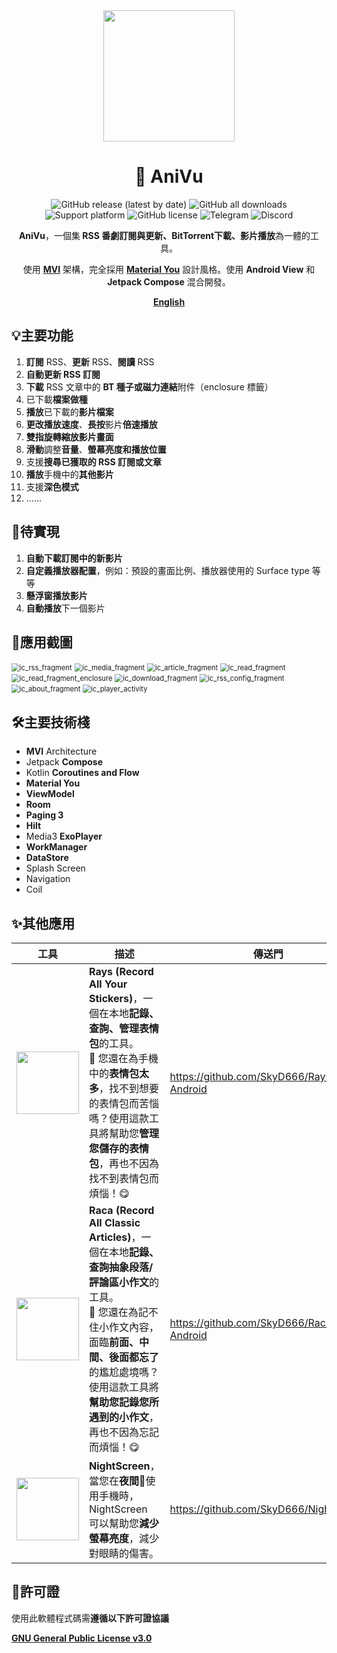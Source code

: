 <div align="center">
    <div>
        <img src="../image/AniVu.svg" style="height: 210px"/>
    </div>
    <h1>🥰 AniVu</h1>
    <p>
        <a href="https://github.com/SkyD666/AniVu/releases/latest" style="text-decoration:none">
            <img src="https://img.shields.io/github/v/release/SkyD666/AniVu?display_name=release&style=for-the-badge" alt="GitHub release (latest by date)"/>
        </a>
        <a href="https://github.com/SkyD666/AniVu/releases/latest" style="text-decoration:none" >
            <img src="https://img.shields.io/github/downloads/SkyD666/AniVu/total?style=for-the-badge" alt="GitHub all downloads"/>
        </a>
        <a href="https://www.android.com/versions/nougat-7-0" style="text-decoration:none" >
            <img src="https://img.shields.io/badge/Android 7.0+-brightgreen?style=for-the-badge&logo=android&logoColor=white" alt="Support platform"/>
        </a>
        <a href="https://github.com/SkyD666/AniVu/blob/master/LICENSE" style="text-decoration:none" >
            <img src="https://img.shields.io/github/license/SkyD666/AniVu?style=for-the-badge" alt="GitHub license"/>
        </a>
        <a href="https://t.me/SkyD666Chat" style="text-decoration:none" >
            <img src="https://img.shields.io/badge/Telegram-2CA5E0?logo=telegram&logoColor=white&style=for-the-badge" alt="Telegram"/>
        </a>
        <a href="https://discord.gg/pEWEjeJTa3" style="text-decoration:none" >
            <img src="https://img.shields.io/discord/982522006819991622?color=5865F2&label=Discord&logo=discord&logoColor=white&style=for-the-badge" alt="Discord"/>
        </a>
    </p>
    <p>
        <b>AniVu</b>，一個集<b> RSS 番劇訂閱與更新、BitTorrent下載、影片播放</b>為一體的工具。
    </p>
    <p>
        使用 <b><a href="https://developer.android.com/topic/architecture#recommended-app-arch">MVI</a></b> 架構，完全採用 <b><a href="https://m3.material.io/">Material You</a></b> 設計風格。使用 <b>Android View</b> 和 <b>Jetpack Compose</b> 混合開發。
    </p>
    <p>
        <b><a href="../../README.md">English</a></b>
    </p>
</div>



## 💡主要功能

1. **訂閱** RSS、**更新** RSS、**閱讀** RSS
2. **自動更新 RSS 訂閱**
3. **下載** RSS 文章中的 **BT 種子或磁力連結**附件（enclosure 標籤）
4. 已下載**檔案做種**
5. **播放**已下載的**影片檔案**
6. **更改播放速度**、**長按**影片**倍速播放**
7. **雙指旋轉縮放影片畫面**
8. **滑動**調整**音量**、**螢幕亮度和播放位置**
9. 支援**搜尋已獲取的 RSS 訂閱或文章**
10. **播放**手機中的**其他影片**
11. 支援**深色模式**
12. ......

## 🚧待實現

1. **自動下載訂閱中的新影片**
2. **自定義播放器配置**，例如：預設的畫面比例、播放器使用的 Surface type 等等
3. **懸浮窗播放影片**
4. **自動播放**下一個影片

## 🤩應用截圖

<img src="../image/zh-rCN/ic_rss_fragment.jpg" alt="ic_rss_fragment" style="zoom:80%;" /> <img src="../image/zh-rCN/ic_media_fragment.jpg" alt="ic_media_fragment" style="zoom:80%;" />
<img src="../image/zh-rCN/ic_article_fragment.jpg" alt="ic_article_fragment" style="zoom:80%;" /> <img src="../image/zh-rCN/ic_read_fragment.jpg" alt="ic_read_fragment" style="zoom:80%;" />
<img src="../image/zh-rCN/ic_read_fragment_enclosure.jpg" alt="ic_read_fragment_enclosure" style="zoom:80%;" /> <img src="../image/zh-rCN/ic_download_fragment.jpg" alt="ic_download_fragment" style="zoom:80%;" />
<img src="../image/zh-rCN/ic_rss_config_fragment.jpg" alt="ic_rss_config_fragment" style="zoom:80%;" /> <img src="../image/zh-rCN/ic_about_fragment.jpg" alt="ic_about_fragment" style="zoom:80%;" />
<img src="../image/zh-rCN/ic_player_activity.png" alt="ic_player_activity" style="zoom:80%;" />

## 🛠主要技術棧

- **MVI** Architecture
- Jetpack **Compose**
- Kotlin ﻿**Coroutines and Flow**
- **Material You**
- **ViewModel**
- **Room**
- **Paging 3**
- **Hilt**
- Media3 **ExoPlayer**
- **WorkManager**
- **DataStore**
- Splash Screen
- Navigation
- Coil

## ✨其他應用

<table>
<thead>
  <tr>
    <th>工具</th>
    <th>描述</th>
    <th>傳送門</th>
  </tr>
</thead>
<tbody>
  <tr>
    <td><img src="../image/Rays.svg" style="height: 100px"/></td>
    <td><b>Rays (Record All Your Stickers)</b>，一個在本地<b>記錄、查詢、管理表情包</b>的工具。<br/>🥰 您還在為手機中的<b>表情包太多</b>，找不到想要的表情包而苦惱嗎？使用這款工具將幫助您<b>管理您儲存的表情包</b>，再也不因為找不到表情包而煩惱！😋</td>
    <td><a href="https://github.com/SkyD666/Rays-Android">https://github.com/SkyD666/Rays-Android</a></td>
  </tr>
  <tr>
    <td><img src="../image/Raca.svg" style="height: 100px"/></td>
    <td><b>Raca (Record All Classic Articles)</b>，一個在本地<b>記錄、查詢抽象段落/評論區小作文</b>的工具。<br/>🤗 您還在為記不住小作文內容，面臨<b>前面、中間、後面都忘了</b>的尷尬處境嗎？使用這款工具將<b>幫助您記錄您所遇到的小作文</b>，再也不因為忘記而煩惱！😋</td>
    <td><a href="https://github.com/SkyD666/Raca-Android">https://github.com/SkyD666/Raca-Android</a></td>
  </tr>
  <tr>
    <td><img src="../image/NightScreen.svg" style="height: 100px"/></td>
    <td><b>NightScreen</b>，當您在<b>夜間🌙</b>使用手機時，NightScreen 可以幫助您<b>減少螢幕亮度</b>，減少對眼睛的傷害。</td>
    <td><a href="https://github.com/SkyD666/NightScreen">https://github.com/SkyD666/NightScreen</a></td>
  </tr>
</tbody>
</table>

## 📃許可證

使用此軟體程式碼需**遵循以下許可證協議**

[**GNU General Public License v3.0**](../../LICENSE)

